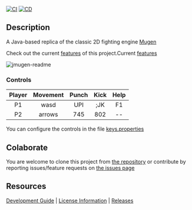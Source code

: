 [![CI](https://github.com/humbertodias/jmugen/actions/workflows/ci.yml/badge.svg)](https://github.com/humbertodias/jmugen/actions/workflows/ci.yml)
[![CD](https://github.com/humbertodias/jmugen/actions/workflows/cd.yml/badge.svg)](https://github.com/humbertodias/jmugen/actions/workflows/cd.yml)

## Description

A Java-based replica of the classic 2D fighting engine [Mugen](https://en.wikipedia.org/wiki/Mugen_(game_engine))

Check out the current [features](./FEATURES.md) of this project.Current [features](./FEATURES.md)

![jmugen-readme](https://github.com/user-attachments/assets/1b7c5e84-4abc-4200-9580-c0d00d7397b8)

### Controls

| Player | Movement | Punch | Kick | Help  |
|:------:|:--------:|:-----:|:----:|:-----:|
| P1     | wasd     | UPI   | ;JK  |  F1   |
| P2     | arrows   | 745   | 802  |  --   |

You can configure the controls in the file [keys.properties](src/main/resources/keys.properties)

## Colaborate

You are welcome to clone this project from [the repository](https://github.com/humbertodias/jmugen) or contribute by reporting issues/feature requests on [the issues page](https://github.com/humbertodias/jmugen/issues)

## Resources
[Development Guide](./DEV.md) | [License Information](./LICENSE) | [Releases](https://github.com/humbertodias/jmugen/releases)
